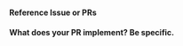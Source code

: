 <!--
Thanks for contributing a pull request! Please ensure you have taken a look at
the contribution guidelines: https://pydeseq2.readthedocs.io/en/latest/usage/contributing.html
Make sure that you have added unit tests if applicable.
-->

#### Reference Issue or PRs
<!--
If this PR is related to an existing issue or PR please reference it, eg:
Fixes #1234.
You can use github keywords as described:
https://github.com/blog/1506-closing-issues-via-pull-requests
-->


#### What does your PR implement? Be specific.

